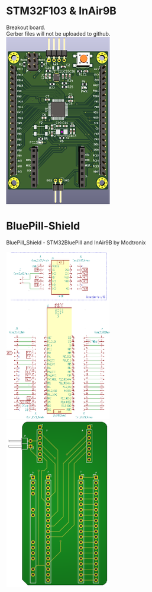 STM32F103 & InAir9B
===================
Breakout board. <br/>
Gerber files will not be uploaded to github. <br/>
<img src="https://github.com/LawZHRobin/Projects/raw/main/KiCad/Images/ST-LoRa.PNG" width="280" height="450"> <br/>

BluePill-Shield
===============
BluePill_Shield - STM32BluePill and InAir9B by Modtronix <br/> <br/>
<img src="https://github.com/LawZHRobin/Projects/raw/main/KiCad/Images/Schem.PNG" width="280" height="450">
<img src="https://github.com/LawZHRobin/Projects/raw/main/KiCad/Images/PCB.PNG" width="280" height="450"> <br/>
